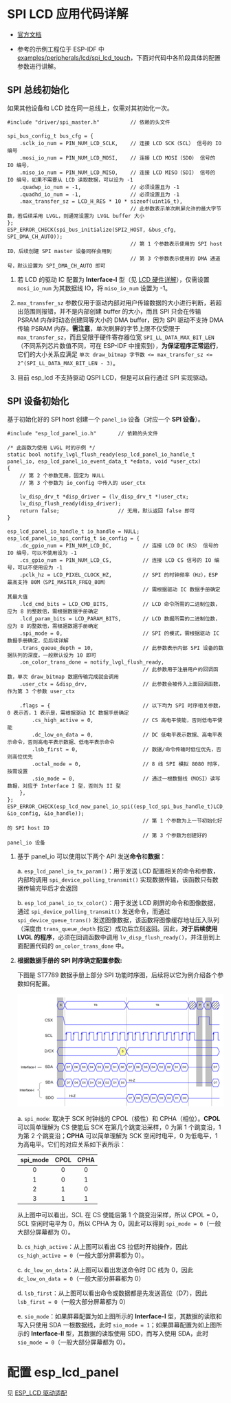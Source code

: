 # SPI LCD 应用代码详解

* [官方文档](https://docs.espressif.com/projects/esp-idf/en/latest/esp32s3/api-reference/peripherals/lcd.html#rgb-interfaced-lcd)

* 参考的示例工程位于 ESP-IDF 中 [examples/peripherals/lcd/spi_lcd_touch](https://github.com/espressif/esp-idf/tree/release/v5.0/examples/peripherals/lcd/spi_lcd_touch/main)，下面对代码中各阶段具体的配置参数进行讲解。

## SPI 总线初始化

如果其他设备和 LCD 挂在同一总线上，仅需对其初始化一次。

```
#include "driver/spi_master.h"          // 依赖的头文件

spi_bus_config_t bus_cfg = {
    .sclk_io_num = PIN_NUM_LCD_SCLK,    // 连接 LCD SCK（SCL） 信号的 IO 编号
    .mosi_io_num = PIN_NUM_LCD_MOSI,    // 连接 LCD MOSI（SDO） 信号的 IO 编号，
    .miso_io_num = PIN_NUM_LCD_MISO,    // 连接 LCD MISO（SDI） 信号的 IO 编号，如果不需要从 LCD 读取数据，可以设为 -1
    .quadwp_io_num = -1,                // 必须设置且为 -1
    .quadhd_io_num = -1,                // 必须设置且为 -1
    .max_transfer_sz = LCD_H_RES * 10 * sizeof(uint16_t),
                                        // 此参数表示单次刷屏允许的最大字节数，若后续采用 LVGL，则通常设置为 LVGL buffer 大小
};
ESP_ERROR_CHECK(spi_bus_initialize(SPI2_HOST, &bus_cfg, SPI_DMA_CH_AUTO));
                                        // 第 1 个参数表示使用的 SPI host ID，后续创建 SPI master 设备同样会用到
                                        // 第 3 个参数表示使用的 DMA 通道号，默认设置为 SPI_DMA_CH_AUTO 即可
```

1. 若 LCD 的驱动 IC 配置为 **Interface-I** 型（见 [LCD 硬件详解](./esp_lcd_hardware.md#interface-iii-模式)），仅需设置 `mosi_io_num` 为其数据线 IO，将 `miso_io_num` 设置为 -1。

2. `max_transfer_sz` 参数仅用于驱动内部对用户传输数据的大小进行判断，若超出范围则报错，并不是内部创建 buffer 的大小，而且 SPI 只会在传输 PSRAM 内存时动态创建同等大小的 DMA buffer，因为 SPI 驱动不支持 DMA 传输 PSRAM 内存。**需注意**，单次刷屏的字节上限不仅受限于 `max_transfer_sz`，而且受限于硬件寄存器位宽 `SPI_LL_DATA_MAX_BIT_LEN`（不同系列芯片数值不同，可在 ESP-IDF 中搜索到），**为保证程序正常运行**，它们的大小关系应满足 `单次 draw_bitmap 字节数 <= max_transfer_sz <= 2^(SPI_LL_DATA_MAX_BIT_LEN - 3)`。

3. 目前 esp_lcd 不支持驱动 QSPI LCD，但是可以自行通过 SPI 实现驱动。

## SPI 设备初始化

基于初始化好的 SPI host 创建一个 ``panel_io`` 设备（对应一个 **SPI 设备**）。

```
#include "esp_lcd_panel_io.h"       // 依赖的头文件

/* 此函数为使用 LVGL 时的示例 */
static bool notify_lvgl_flush_ready(esp_lcd_panel_io_handle_t panel_io, esp_lcd_panel_io_event_data_t *edata, void *user_ctx)
{
    // 第 2 个参数无用，固定为 NULL
    // 第 3 个参数为 io_config 中传入的 user_ctx

    lv_disp_drv_t *disp_driver = (lv_disp_drv_t *)user_ctx;
    lv_disp_flush_ready(disp_driver);
    return false;                   // 无用，默认返回 false 即可
}

esp_lcd_panel_io_handle_t io_handle = NULL;
esp_lcd_panel_io_spi_config_t io_config = {
    .dc_gpio_num = PIN_NUM_LCD_DC,          // 连接 LCD DC（RS） 信号的 IO 编号，可以不使用设为 -1
    .cs_gpio_num = PIN_NUM_LCD_CS,          // 连接 LCD CS 信号的 IO 编号，可以不使用设为 -1
    .pclk_hz = LCD_PIXEL_CLOCK_HZ,          // SPI 的时钟频率（Hz），ESP 最高支持 80M（SPI_MASTER_FREQ_80M）
                                            // 需根据驱动 IC 数据手册确定其最大值
    .lcd_cmd_bits = LCD_CMD_BITS,           // LCD 命令所需的二进制位数，应为 8 的整数倍，需根据数据手册确定
    .lcd_param_bits = LCD_PARAM_BITS,       // LCD 数据所需的二进制位数，应为 8 的整数倍，需根据数据手册确定
    .spi_mode = 0,                          // SPI 的模式，需根据驱动 IC 数据手册确定，见后续详解
    .trans_queue_depth = 10,                // 此参数表示内部 SPI 设备的数据队列的深度，一般默认设为 10 即可
    .on_color_trans_done = notify_lvgl_flush_ready,
                                            // 此参数用于注册用户的回调函数，单次 draw_bitmap 数据传输完成就会调用
    .user_ctx = &disp_drv,                  // 此参数会被传入上面回调函数，作为第 3 个参数 user_ctx

    .flags = {                              // 以下均为 SPI 时序相关参数，0 表示否，1 表示是，需根据驱动 IC 数据手册确定
        .cs_high_active = 0,                // CS 高电平使能，否则低电平使能
        .dc_low_on_data = 0,                // DC 低电平表示数据、高电平表示命令，否则高电平表示数据、低电平表示命令
        .lsb_first = 0,                     // 数据/命令传输时低位优先，否则高位优先
        .octal_mode = 0,                    // 8 线 SPI 模拟 8080 时序，按需设置
        .sio_mode = 0,                      // 通过一根数据线（MOSI）读写数据，对应于 Interface I 型，否则为 II 型
    },
};
ESP_ERROR_CHECK(esp_lcd_new_panel_io_spi((esp_lcd_spi_bus_handle_t)LCD_HOST, &io_config, &io_handle));
                                            // 第 1 个参数为上一节初始化好的 SPI host ID
                                            // 第 3 个参数为创建好的 panel_io 设备
```

1. 基于 panel_io 可以使用以下两个 API 发送**命令**和**数据**：

    a. `esp_lcd_panel_io_tx_param()`：用于发送 LCD 配置相关的命令和参数，内部均调用 `spi_device_polling_transmit()` 实现数据传输，该函数只有数据传输完毕后才会返回

    b. `esp_lcd_panel_io_tx_color()`：用于发送 LCD 刷屏的命令和图像数据，通过 `spi_device_polling_transmit()` 发送命令，而通过 `spi_device_queue_trans()` 发送图像数据，该函数将图像缓存地址压入队列（深度由 `trans_queue_depth` 指定）成功后立刻返回。因此，**对于后续使用 LVGL 的程序**，必须在回调函数中调用 `lv_disp_flush_ready()`，并注册到上面配置代码的 `on_color_trans_done` 中。

2. **根据数据手册的 SPI 时序确定配置参数:**

    下图是 ST7789 数据手册上部分 SPI 功能时序图，后续将以它为例介绍各个参数如何配置。

    <div align=center ><img src="../_static/st7789_spi_timing.png" width=600/></div>

    a. `spi_mode`: 取决于 SCK 时钟线的 CPOL（极性）和 CPHA（相位）。**CPOL** 可以简单理解为 CS 使能后 SCK 在第几个跳变沿采样，0 为第 1 个跳变沿，1 为第 2 个跳变沿；**CPHA** 可以简单理解为 SCK 空闲时电平，0 为低电平，1 为高电平。它们的对应关系如下表所示：

    | spi_mode | CPOL | CPHA |
    | :------: | :--: | :--: |
    | 0        | 0    | 0    |
    | 1        | 0    | 1    |
    | 2        | 1    | 0    |
    | 3        | 1    | 1    |

    从上图中可以看出，SCL 在 CS 使能后第 1 个跳变沿采样，所以 CPOL = 0， SCL 空闲时电平为 0，所以 CPHA 为 0，因此可以得到 `spi_mode = 0`（一般大部分屏幕都为 0）。

    b. `cs_high_active`：从上图可以看出 CS 拉低时开始操作，因此 `cs_high_active = 0`（一般大部分屏幕都为 0）。

    c. `dc_low_on_data`：从上图可以看出发送命令时 DC 线为 0，因此 `dc_low_on_data = 0`（一般大部分屏幕都为 0）

    d. `lsb_first`：从上图可以看出命令或数据都是先发送高位（D7），因此 `lsb_first = 0`（一般大部分屏幕都为 0）

    e. `sio_mode`：如果屏幕配置为如上图所示的 **Interface-I** 型，其数据的读取和写入只使用 SDA 一根数据线，此时 `sio_mode = 1`；如果屏幕配置为如上图所示的 **Interface-II** 型，其数据的读取使用 SDO，而写入使用 SDA，此时 `sio_mode = 0`（一般大部分屏幕都为 0）。

# 配置 esp_lcd_panel

见 [ESP_LCD 驱动适配](./esp_lcd_panel_config.md)
